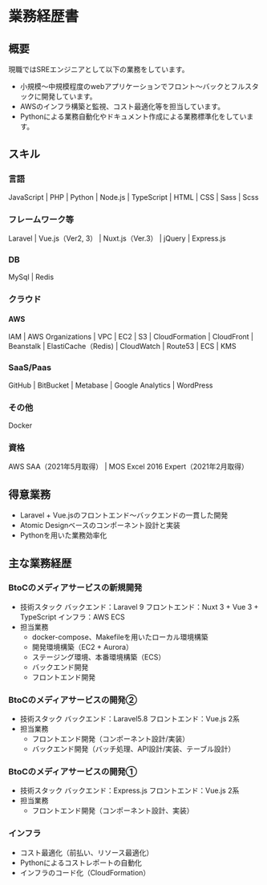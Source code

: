 # 業務経歴書
## 概要
現職ではSREエンジニアとして以下の業務をしています。
- 小規模〜中規模程度のwebアプリケーションでフロント〜バックとフルスタックに開発しています。
- AWSのインフラ構築と監視、コスト最適化等を担当しています。
- Pythonによる業務自動化やドキュメント作成による業務標準化をしています。
## スキル
### 言語
JavaScript | PHP | Python | Node.js | TypeScript | HTML | CSS | Sass | Scss
### フレームワーク等
Laravel | Vue.js（Ver2, 3） | Nuxt.js（Ver.3） | jQuery | Express.js
### DB
MySql | Redis
### クラウド
#### AWS
IAM | AWS Organizations | VPC | EC2 | S3 | CloudFormation | CloudFront | Beanstalk | ElastiCache（Redis) | CloudWatch | Route53 | ECS | KMS
### SaaS/Paas
GitHub | BitBucket | Metabase | Google Analytics | WordPress
### その他
Docker

### 資格
AWS SAA（2021年5月取得） | MOS Excel 2016 Expert（2021年2月取得）

## 得意業務
- Laravel + Vue.jsのフロントエンド〜バックエンドの一貫した開発
- Atomic Designベースのコンポーネント設計と実装
- Pythonを用いた業務効率化

## 主な業務経歴
### BtoCのメディアサービスの新規開発
- 技術スタック
バックエンド：Laravel 9
フロントエンド：Nuxt 3 + Vue 3 + TypeScript
インフラ：AWS ECS
- 担当業務
  - docker-compose、Makefileを用いたローカル環境構築
  - 開発環境構築（EC2 + Aurora）
  - ステージング環境、本番環境構築（ECS）
  - バックエンド開発
  - フロントエンド開発
### BtoCのメディアサービスの開発②
- 技術スタック
バックエンド：Laravel5.8
フロントエンド：Vue.js 2系
- 担当業務
  - フロントエンド開発（コンポーネント設計/実装）
  - バックエンド開発（バッチ処理、API設計/実装、テーブル設計）
### BtoCのメディアサービスの開発①
- 技術スタック
バックエンド：Express.js
フロントエンド：Vue.js 2系
- 担当業務
  - フロントエンド開発（コンポーネント設計、実装）
### インフラ
- コスト最適化（前払い、リソース最適化）
- Pythonによるコストレポートの自動化
- インフラのコード化（CloudFormation）

